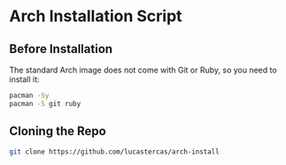 # Arch Installation Script


## Before Installation

The standard Arch image does not come with Git or Ruby, so you need to install it:

```bash
pacman -Sy
pacman -S git ruby
```

## Cloning the Repo

```bash
git clone https://github.com/lucastercas/arch-install
```
